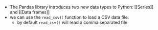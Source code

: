 - The Pandas library introduces two new data types to Python: [[Series]] and [[Data frames]]
- we can use the `read_csv()` function to load a CSV data file.
	- by default `read_csv()` will read a comma separated file